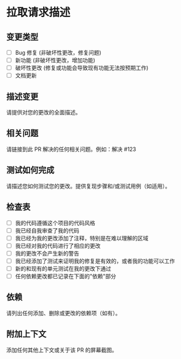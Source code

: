 # 拉取请求描述

## 变更类型

- [ ] Bug 修复 (非破坏性更改，修复问题)
- [ ] 新功能 (非破坏性更改，增加功能)
- [ ] 破坏性更改 (修复或功能会导致现有功能无法按预期工作)
- [ ] 文档更新

## 描述变更

请提供对您的更改的全面描述。

## 相关问题

请链接到此 PR 解决的任何相关问题。例如：解决 #123

## 测试如何完成

请描述您如何测试您的更改。提供复现步骤和/或测试用例（如适用）。

## 检查表

- [ ] 我的代码遵循这个项目的代码风格
- [ ] 我已经自我审查了我的代码
- [ ] 我已经为我的更改添加了注释，特别是在难以理解的区域
- [ ] 我已经对我的代码进行了相应的更改
- [ ] 我的更改不会产生新的警告
- [ ] 我已经添加了测试来证明我的修复是有效的，或者我的功能可以工作
- [ ] 新的和现有的单元测试在我的更改下通过
- [ ] 任何依赖更改都已记录在下面的"依赖"部分

## 依赖

请列出任何添加、删除或更改的依赖项（如有）。

## 附加上下文

添加任何其他上下文或关于该 PR 的屏幕截图。
